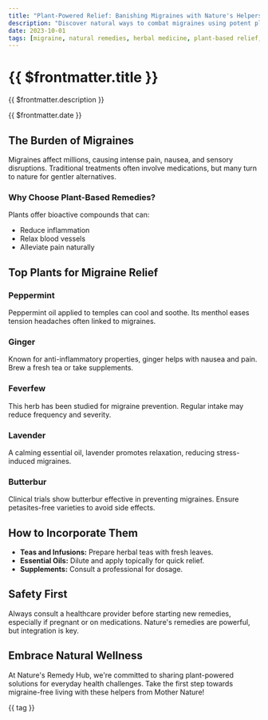 ```yaml
---
title: "Plant-Powered Relief: Banishing Migraines with Nature's Helpers"
description: "Discover natural ways to combat migraines using potent plants and herbs. From peppermint to ginger, learn how nature's remedies can provide soothing relief for headache sufferers."
date: 2023-10-01
tags: [migraine, natural remedies, herbal medicine, plant-based relief, headache solutions]
---
```


<div class="bg-gradient-to-r from-green-400 to-blue-500 text-white p-12 rounded-xl mb-8 -mt-8">
  <h1 class="text-5xl font-bold mb-4">{{ $frontmatter.title }}</h1>
  <p class="text-xl opacity-90">{{ $frontmatter.description }}</p>
  <div class="mt-4 text-sm opacity-75">{{ $frontmatter.date }}</div>
</div>

<div class="prose prose-lg max-w-none">

## The Burden of Migraines

Migraines affect millions, causing intense pain, nausea, and sensory disruptions. Traditional treatments often involve medications, but many turn to nature for gentler alternatives.

### Why Choose Plant-Based Remedies?

Plants offer bioactive compounds that can:
- Reduce inflammation
- Relax blood vessels
- Alleviate pain naturally

## Top Plants for Migraine Relief

### Peppermint

Peppermint oil applied to temples can cool and soothe. Its menthol eases tension headaches often linked to migraines.

### Ginger

Known for anti-inflammatory properties, ginger helps with nausea and pain. Brew a fresh tea or take supplements.

### Feverfew

This herb has been studied for migraine prevention. Regular intake may reduce frequency and severity.

### Lavender

A calming essential oil, lavender promotes relaxation, reducing stress-induced migraines.

### Butterbur

Clinical trials show butterbur effective in preventing migraines. Ensure petasites-free varieties to avoid side effects.

## How to Incorporate Them

- **Teas and Infusions:** Prepare herbal teas with fresh leaves.
- **Essential Oils:** Dilute and apply topically for quick relief.
- **Supplements:** Consult a professional for dosage.

## Safety First

Always consult a healthcare provider before starting new remedies, especially if pregnant or on medications. Nature's remedies are powerful, but integration is key.

## Embrace Natural Wellness

At Nature's Remedy Hub, we're committed to sharing plant-powered solutions for everyday health challenges. Take the first step towards migraine-free living with these helpers from Mother Nature!

</div>

<div class="mt-12 flex flex-wrap gap-2">
  <span v-for="tag in $frontmatter.tags" :key="tag" 
        class="px-4 py-2 bg-primary/10 text-primary rounded-full">
    {{ tag }}
  </span>
</div>
